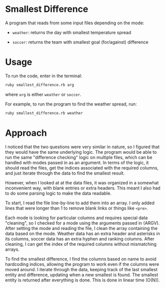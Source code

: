 # Smallest Difference

A program that reads from some input files depending on the mode:

- `weather`: returns the day with smallest temperature spread

- `soccer`: returns the team with smallest goal (for/against) difference

# Usage

To run the code, enter in the terminal:

```sh
ruby smallest_difference.rb arg
```

where `arg` is either `weather` or `soccer`.

For example, to run the program to find the weather spread, run:

```sh
ruby smallest_difference.rb weather
```

# Approach

I noticed that the two questions were very similar in nature, so I figured that they would have the same underlying logic. The program would be able to run the same "difference checking" logic on multiple files, which can be handled with modes passed in as an argument. In terms of the logic, it should read the files, get the indices associated with the required columns, and just iterate through the data to find the smallest result.

However, when I looked at at the data files, it was organized in a somewhat inconvenient way, with blank entries or extra headers. This meant I also had to do some parsing logic to make the data readable.

To start, I read the file line-by-line to add them into an array. I only added lines that were longer than 1 to remove blank links or things like `<pre>`.

Each mode is looking for particular columns and requires special data "cleaning", so I checked for a mode using the arguments passed in (ARGV). After setting the mode and reading the file, I clean the array containing the data based on the mode. Weather data has an extra header and asterisks in its columns, soccer data has an extra hyphen and ranking columns. After cleaning, I can get the index of the required columns without mismatching arrays.

To find the smallest difference, I find the columns based on name to avoid hardcoding indices, allowing the program to work even if the columns were moved around. I iterate through the data, keeping track of the last smallest entity and difference, updating when a new smallest is found. The smallest entity is returned after everything is done. This is done in linear time (O(N)).
